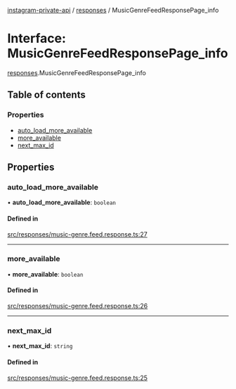 [instagram-private-api](../../README.md) / [responses](../../modules/responses.md) / MusicGenreFeedResponsePage_info

# Interface: MusicGenreFeedResponsePage\_info

[responses](../../modules/responses.md).MusicGenreFeedResponsePage_info

## Table of contents

### Properties

- [auto\_load\_more\_available](MusicGenreFeedResponsePage_info.md#auto_load_more_available)
- [more\_available](MusicGenreFeedResponsePage_info.md#more_available)
- [next\_max\_id](MusicGenreFeedResponsePage_info.md#next_max_id)

## Properties

### auto\_load\_more\_available

• **auto\_load\_more\_available**: `boolean`

#### Defined in

[src/responses/music-genre.feed.response.ts:27](https://github.com/Nerixyz/instagram-private-api/blob/4971f34/src/responses/music-genre.feed.response.ts#L27)

___

### more\_available

• **more\_available**: `boolean`

#### Defined in

[src/responses/music-genre.feed.response.ts:26](https://github.com/Nerixyz/instagram-private-api/blob/4971f34/src/responses/music-genre.feed.response.ts#L26)

___

### next\_max\_id

• **next\_max\_id**: `string`

#### Defined in

[src/responses/music-genre.feed.response.ts:25](https://github.com/Nerixyz/instagram-private-api/blob/4971f34/src/responses/music-genre.feed.response.ts#L25)
